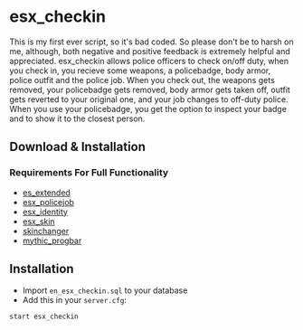 # esx_checkin
This is my first ever script, so it's bad coded. So please don't be to harsh on me, although, both negative and positive feedback is extremely helpful and appreciated.
esx_checkin allows police officers to check on/off duty, when you check in, you recieve some weapons, a policebadge, body armor, police outfit and the police job. When you check out, the weapons gets removed, your policebadge gets removed, body armor gets taken off, outfit gets reverted to your original one, and your job changes to off-duty police. When you use your policebadge, you get the option to inspect your badge and to show it to the closest person. 

## Download & Installation

### Requirements For Full Functionality
- [es_extended](https://github.com/esx-framework/es_extended)
- [esx_policejob](https://github.com/esx-framework/esx_policejob)
- [esx_identity](https://github.com/esx-framework/esx_identity)
- [esx_skin](https://github.com/esx-framework/esx_skin)
- [skinchanger](https://github.com/esx-framework/skinchanger)
- [mythic_progbar](https://github.com/HalCroves/mythic_progbar)

## Installation
- Import ```en_esx_checkin.sql``` to your database
- Add this in your ```server.cfg```:
```
start esx_checkin
```

